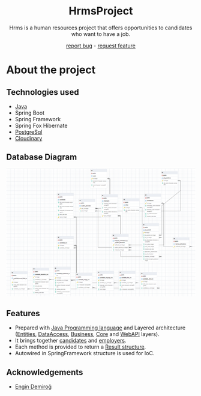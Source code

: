 <div align="center">
  <h1>HrmsProject</h1>
  <p>Hrms is a human resources project that offers opportunities to candidates who want to have a job.</p>
  <a href="https://github.com/zeynepsl/HrmsProject/issues">report bug</a> - 
  <a href="https://github.com/zeynepsl/HrmsProject/issues">request feature</a>
</div>

# About the project

## Technologies used
- [Java](https://java.com/en/)
- Spring Boot
- Spring Framework
- Spring Fox Hibernate
- [PostgreSql](https://www.postgresql.org/)
- [Cloudinary](https://cloudinary.com/)

## Database Diagram
![diagram](hrms.PNG)


## Features 
- Prepared with [Java Programming language](https://java.com/en/) and Layered architecture ([Entities](https://github.com/zeynepsl/HrmsProject/tree/master/hrms/src/main/java/kodlamaio/hrms/entities),
[DataAccess](https://github.com/zeynepsl/HrmsProject/tree/master/hrms/src/main/java/kodlamaio/hrms/dataAccess/abstracts), 
[Business](https://github.com/zeynepsl/HrmsProject/tree/master/hrms/src/main/java/kodlamaio/hrms/business), 
[Core](https://github.com/zeynepsl/HrmsProject/tree/master/hrms/src/main/java/kodlamaio/hrms/core) and 
[WebAPI](https://github.com/zeynepsl/HrmsProject/tree/master/hrms/src/main/java/kodlamaio/hrms/api/controllers) layers).
- It brings together [candidates](https://github.com/zeynepsl/HrmsProject/blob/master/hrms/src/main/java/kodlamaio/hrms/entities/concretes/Candidate.java) 
  and [employers](https://github.com/zeynepsl/HrmsProject/blob/master/hrms/src/main/java/kodlamaio/hrms/entities/concretes/Employer.java).
- Each method is provided to return a [Result structure](https://github.com/zeynepsl/HrmsProject/tree/master/hrms/src/main/java/kodlamaio/hrms/core/utilities/results).
- Autowired in SpringFramework structure is used for IoC.

## Acknowledgements
- [Engin Demiroğ](https://github.com/engindemirog)
